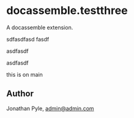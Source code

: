 # docassemble.testthree

A docassemble extension.

sdfasdfasd
fasdf

asdfasdf

asdfasdf

this is on main

## Author

Jonathan Pyle, admin@admin.com

